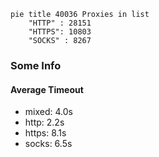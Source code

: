 
```mermaid
pie title 40036 Proxies in list
    "HTTP" : 28151
    "HTTPS": 10803
    "SOCKS" : 8267
```

### Some Info
#### Average Timeout

- mixed: 4.0s
- http: 2.2s
- https: 8.1s
- socks: 6.5s